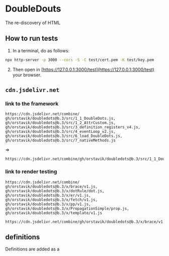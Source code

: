 # DoubleDouts

The re-discovery of HTML


## How to run tests

1. In a terminal, do as follows:
```bash
npx http-server -p 3000 --cors -S -C test/cert.pem -K test/key.pem
```

2. Then open in [https://127.0.0.1:3000/test](https://127.0.0.1:3000/test) your browser.

## `cdn.jsdelivr.net`

### link to the framework

```
https://cdn.jsdelivr.net/combine/
gh/orstavik/doubledots@b.3/src/1_1_DoubleDots.js,
gh/orstavik/doubledots@b.3/src/1_2_AttrCustom.js,
gh/orstavik/doubledots@b.3/src/3_definition_registers_v4.js,
gh/orstavik/doubledots@b.3/src/4_eventLoop_v2.js,
gh/orstavik/doubledots@b.3/src/6_load_DoubleDots.js,
gh/orstavik/doubledots@b.3/src/7_nativeMethods.js
```
=> 
```
https://cdn.jsdelivr.net/combine/gh/orstavik/doubledots@b.3/src/1_1_DoubleDots.js,gh/orstavik/doubledots@b.3/src/1_2_AttrCustom.js,gh/orstavik/doubledots@b.3/src/3_definition_registers_v4.js,gh/orstavik/doubledots@b.3/src/4_eventLoop_v2.js,gh/orstavik/doubledots@b.3/src/6_load_DoubleDots.js,gh/orstavik/doubledots@b.3/src/7_nativeMethods.js
```

### link to render testing 

```
https://cdn.jsdelivr.net/combine/
gh/orstavik/doubledots@b.3/x/brace/v1.js,
gh/orstavik/doubledots@b.3/x/dotRule/dot.js,
gh/orstavik/doubledots@b.3/x/er/v1.js,
gh/orstavik/doubledots@b.3/x/fetch/v1.js,
gh/orstavik/doubledots@b.3/x/pp/v1.js,
gh/orstavik/doubledots@b.3/x/PropagationSimple/prop.js,
gh/orstavik/doubledots@b.3/x/template/v1.js
```

```
https://cdn.jsdelivr.net/combine/gh/orstavik/doubledots@b.3/x/brace/v1.js,gh/orstavik/doubledots@b.3/x/dotRule/dot.js,gh/orstavik/doubledots@b.3/x/er/v1.js,gh/orstavik/doubledots@b.3/x/fetch/v1.js,gh/orstavik/doubledots@b.3/x/pp/v1.js,gh/orstavik/doubledots@b.3/x/PropagationSimple/prop.js,gh/orstavik/doubledots@b.3/x/template/v1.js
```

## definitions

Definitions are added as a 